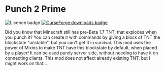 # Punch 2 Prime

![Licence badge](https://img.shields.io/github/license/NeRdTheNed/Punch2Prime.svg "Licence")
[![CurseForge downloads badge](http://cf.way2muchnoise.eu/full_punch2prime_downloads.svg)](https://www.curseforge.com/minecraft/mc-mods/punch2prime)

Did you know that Minecraft still has pre-Beta 1.7 TNT, that explodes when you punch it? You can create it with commands by giving a block of TNT the blockstate "unstable", but you can't get it in survival. This mod uses the power of Mixins to make TNT have this blockstate by default, when placed by a player! It can be used purely server side, without needing to have it on connecting clients. This mod does not affect already existing TNT, but I might work on that...
